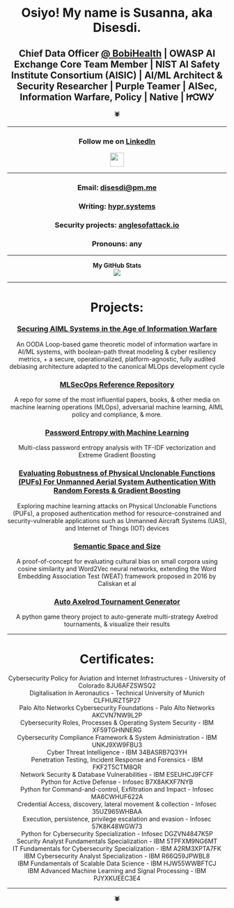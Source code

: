 # <div align="center">Osiyo! My name is Susanna, aka Disesdi.</div>

## <div align="center"> Chief Data Officer [@ BobiHealth](https://www.bobihealth.com/) | OWASP AI Exchange Core Team Member | NIST AI Safety Institute Consortium (AISIC) | AI/ML Architect & Security Researcher | Purple Teamer | AISec, Information Warfare, Policy | Native | ᏥᏣᎳᎩ </div>

<div align="center">🕷</div>

-------
  
### <div align="center">Follow me on [LinkedIn](https://www.linkedin.com/in/disesdi/)</div>
  
  <div align="center"><a href="https://www.linkedin.com/in/disesdi" target="_blank" rel="noreferrer"><img src="https://raw.githubusercontent.com/danielcranney/readme-generator/main/public/icons/socials/linkedin.svg" width="32" height="32" /></a></div>

-------

### <div align="center">Email: disesdi@pm.me</div>

### <div align="center">Writing: [hypr.systems](https://hypr.systems/)</div>

### <div align="center">Security projects: [anglesofattack.io](https://anglesofattack.io)</div>

### <div align="center">Pronouns: any</div>
 
-------
  
<div align="center"><b>My GitHub Stats</b></div>

<div align="center"><a href="http://www.github.com/disesdi"><img src="https://github-readme-streak-stats.herokuapp.com/?user=disesdi&stroke=ffffff&background=1c1917&ring=ec4899&fire=ec4899&currStreakNum=ffffff&currStreakLabel=ec4899&sideNums=ffffff&sideLabels=ffffff&dates=ffffff&hide_border=true" /></a></div>
  
-------

# <div align="center">Projects:</div>


### <div align="center">[Securing AIML Systems in the Age of Information Warfare](https://anglesofattack.io/Securing_AIML_Systems_in_IW_Cox.pdf)</div>

<div align="center">An OODA Loop-based game theoretic model of information warfare in AI/ML systems, with boolean-path threat modeling & cyber resiliency metrics, + a secure, operationalized, platform-agnostic, fully audited debiasing architecture adapted to the canonical MLOps development cycle</div>
  
### <div align="center">[MLSecOps Reference Repository](https://github.com/disesdi/mlsecops_references)</div>

<div align="center">A repo for some of the most influential papers, books, & other media on machine learning operations (MLOps), adversarial machine learning, AIML policy and compliance, & more.</div>

### <div align="center">[Password Entropy with Machine Learning](https://github.com/disesdi/password_entropy_with_machine_learning)</div>

<div align="center">Multi-class password entropy analysis with TF-IDF vectorization and Extreme Gradient Boosting</div>

### <div align="center">[Evaluating Robustness of Physical Unclonable Functions (PUFs) For Unmanned Aerial System Authentication With Random Forests & Gradient Boosting](https://github.com/disesdi/pufs)</div>

<div align="center">Exploring machine learning attacks on Physical Unclonable Functions (PUFs), a proposed authentication method for resource-constrained and security-vulnerable applications such as Unmanned Aircraft Systems (UAS), and Internet of Things (IOT) devices</div>
  
### <div align="center">[Semantic Space and Size](https://github.com/disesdi/semantic_space_and_size)</div>

<div align="center">A proof-of-concept for evaluating cultural bias on small corpora using cosine similarity and Word2Vec neural networks, extending the Word Embedding Association Test (WEAT) framework proposed in 2016 by Caliskan et al</div>
  
### <div align="center">[Auto Axelrod Tournament Generator](https://github.com/disesdi/auto_axelrod)</div>

<div align="center">A python game theory project to auto-generate multi-strategy Axelrod tournaments, & visualize their results</div>

-------

# <div align="center">Certificates:</div>


<div align="center">Cybersecurity Policy for Aviation and Internet Infrastructures - University of Colorado 8JU6AFZSWSQ2</div> 

<div align="center">Digitalisation in Aeronautics - Technical University of Munich CLFHURZT5P27</div> 

<div align="center">Palo Alto Networks Cybersecurity Foundations - Palo Alto Networks AKCVN7NW9L2P</div> 

<div align="center">Cybersecurity Roles, Processes & Operating System Security - IBM XF59TGHNNERG</div> 

<div align="center">Cybersecurity Compliance Framework & System Administration - IBM UNKJ9XW9FBU3</div> 

<div align="center">Cyber Threat Intelligence - IBM 34BASRB7Q3YH</div> 

<div align="center">Penetration Testing, Incident Response and Forensics - IBM FKF2T5CTM8QR</div> 

<div align="center">Network Security & Database Vulnerabilities - IBM ESEUHCJ9FCFF</div> 

<div align="center">Python for Active Defense - Infosec B7X8AKXF7NYB</div> 

<div align="center">Python for Command-and-control, Exfiltration and Impact - Infosec MA6CWHUF622A</div> 

<div align="center">Credential Access, discovery, lateral movement & collection - Infosec 35UZ965WHBAA</div> 

<div align="center">Execution, persistence, privilege escalation and evasion - Infosec 57K8K48WGW73</div> 

<div align="center">Python for Cybersecurity Specialization - Infosec DGZVN4847K5P</div> 

<div align="center">Security Analyst Fundamentals Specialization - IBM 5TPFXM9NG6MT</div> 

<div align="center">IT Fundamentals for Cybersecurity Specialization - IBM A2RM3XPTA7FK</div> 

<div align="center">IBM Cybersecurity Analyst Specialization - IBM R66Q59JPWBL8</div> 

<div align="center">IBM Fundamentals of Scalable Data Science - IBM HJW55WWBFTCJ</div> 

<div align="center">IBM Advanced Machine Learning and Signal Processing - IBM PJYXKUEEC3E4</div>

-------

<div align="center">🕷</div>
